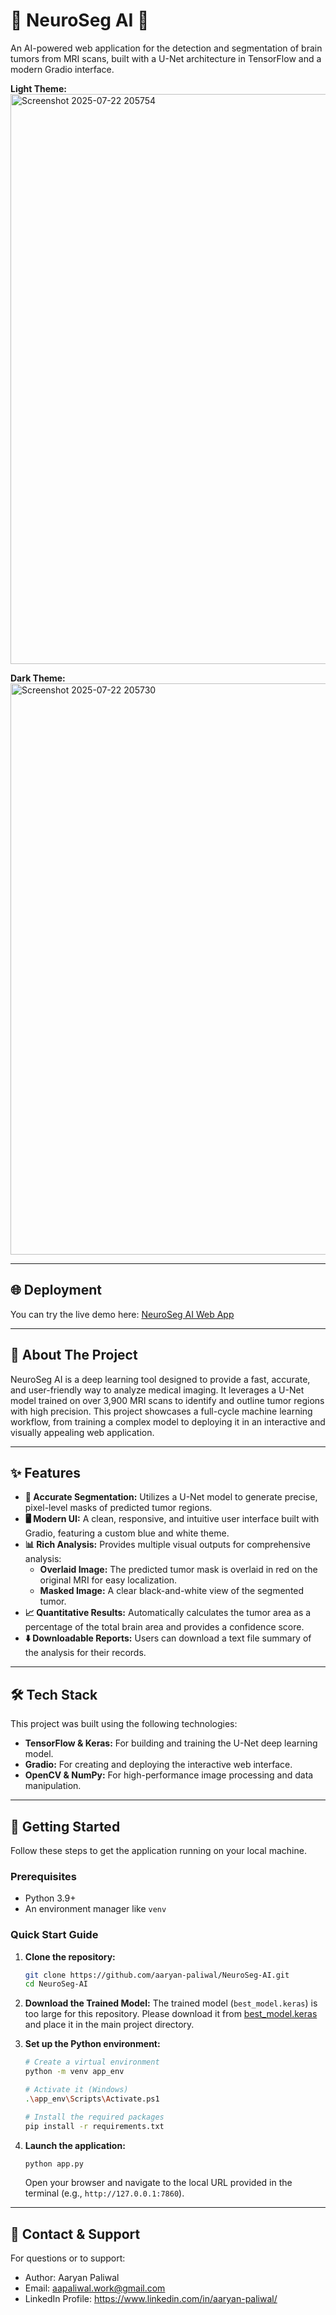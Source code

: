 # 🧠 NeuroSeg AI 🔬

An AI-powered web application for the detection and segmentation of brain tumors from MRI scans, built with a U-Net architecture in TensorFlow and a modern Gradio interface.

**Light Theme:**
<img width="1916" height="912" alt="Screenshot 2025-07-22 205754" src="https://github.com/user-attachments/assets/4fe61bf0-e1fb-4cc9-9de5-58c476be2590" />


**Dark Theme:**
<img width="1911" height="914" alt="Screenshot 2025-07-22 205730" src="https://github.com/user-attachments/assets/a133a177-d8f5-4c7b-8a23-5ff9495ab551" />

---

## 🌐 Deployment

You can try the live demo here: [NeuroSeg AI Web App](https://paliwal21-neuroseg-ai.hf.space/)

---

## 🚀 About The Project

NeuroSeg AI is a deep learning tool designed to provide a fast, accurate, and user-friendly way to analyze medical imaging. It leverages a U-Net model trained on over 3,900 MRI scans to identify and outline tumor regions with high precision. This project showcases a full-cycle machine learning workflow, from training a complex model to deploying it in an interactive and visually appealing web application.

---

## ✨ Features

-   **🧠 Accurate Segmentation:** Utilizes a U-Net model to generate precise, pixel-level masks of predicted tumor regions.
-   **🖥️ Modern UI:** A clean, responsive, and intuitive user interface built with Gradio, featuring a custom blue and white theme.
-   **📊 Rich Analysis:** Provides multiple visual outputs for comprehensive analysis:
    -   **Overlaid Image:** The predicted tumor mask is overlaid in red on the original MRI for easy localization.
    -   **Masked Image:** A clear black-and-white view of the segmented tumor.
-   **📈 Quantitative Results:** Automatically calculates the tumor area as a percentage of the total brain area and provides a confidence score.
-   **⬇️ Downloadable Reports:** Users can download a text file summary of the analysis for their records.

---

## 🛠️ Tech Stack

This project was built using the following technologies:

-   **TensorFlow & Keras:** For building and training the U-Net deep learning model.
-   **Gradio:** For creating and deploying the interactive web interface.
-   **OpenCV & NumPy:** For high-performance image processing and data manipulation.

---

## 🏁 Getting Started

Follow these steps to get the application running on your local machine.

### Prerequisites

-   Python 3.9+
-   An environment manager like `venv`

### Quick Start Guide

1.  **Clone the repository:**
    ```bash
    git clone https://github.com/aaryan-paliwal/NeuroSeg-AI.git
    cd NeuroSeg-AI
    ```

2.  **Download the Trained Model:**
    The trained model (`best_model.keras`) is too large for this repository. Please download it from [best_model.keras](https://drive.google.com/drive/folders/1OSbjsM4S-TVhHs2ku9J0N-NJRfnSXEuI?usp=drive_link) and place it in the main project directory.

3.  **Set up the Python environment:**
    ```bash
    # Create a virtual environment
    python -m venv app_env

    # Activate it (Windows)
    .\app_env\Scripts\Activate.ps1

    # Install the required packages
    pip install -r requirements.txt
    ```

4.  **Launch the application:**
    ```bash
    python app.py
    ```
    Open your browser and navigate to the local URL provided in the terminal (e.g., `http://127.0.0.1:7860`).

---

## 📧 Contact & Support
For questions or to support:
- Author: Aaryan Paliwal
- Email: aapaliwal.work@gmail.com
- LinkedIn Profile: https://www.linkedin.com/in/aaryan-paliwal/

